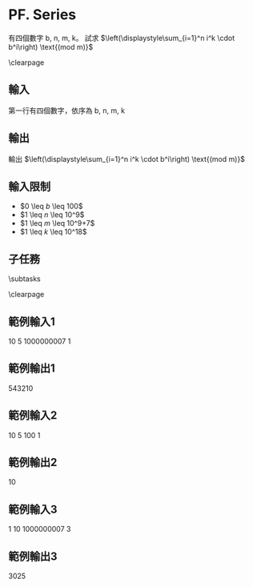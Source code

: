 # PF. Series

有四個數字 $\text{b, n, m, k}$。
試求 $\left(\displaystyle\sum_{i=1}^n i^k \cdot b^i\right) \text{(mod m)}$


\clearpage

## 輸入
第一行有四個數字，依序為 $\text{b, n, m, k}$

## 輸出
輸出 $\left(\displaystyle\sum_{i=1}^n i^k \cdot b^i\right) \text{(mod m)}$

## 輸入限制
 - $0 \leq $b$ \leq 100$
 - $1 \leq $n$ \leq 10^9$
 - $1 \leq $m$ \leq 10^9+7$
 - $1 \leq $k$ \leq 10^18$

## 子任務
\subtasks

\clearpage

## 範例輸入1
10 5 1000000007 1

## 範例輸出1
543210

## 範例輸入2
10 5 100 1

## 範例輸出2
10

## 範例輸入3
1 10 1000000007 3

## 範例輸出3
3025
